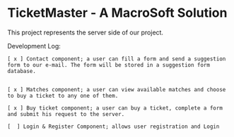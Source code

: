 # TicketMaster - A MacroSoft Solution

This project represents the server side of our project.

Development Log:

	[ x ] Contact component; a user can fill a form and send a suggestion form to our e-mail. The form will be stored in a suggestion form database.


	[ x ] Matches component; a user can view available matches and choose to buy a ticket to any one of them. 
	
	[ x ] Buy ticket component; a user can buy a ticket, complete a form and submit his request to the server.
	
	[  ] Login & Register Component; allows user registration and Login

